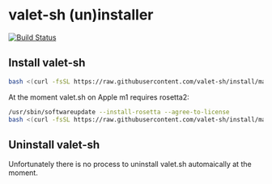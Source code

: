# valet-sh (un)installer

[![Build Status](https://github.com/valet-sh/install/actions/workflows/build.yml/badge.svg)](https://github.com/valet-sh/install/actions/workflows/build.yml)

## Install valet-sh

```bash
bash <(curl -fsSL https://raw.githubusercontent.com/valet-sh/install/master/install.sh)
```


At the moment valet.sh on Apple m1 requires rosetta2:
```bash
/usr/sbin/softwareupdate --install-rosetta --agree-to-license
bash <(curl -fsSL https://raw.githubusercontent.com/valet-sh/install/master/install.sh)
```



## Uninstall valet-sh

Unfortunately there is no process to uninstall valet.sh automaically at the moment.
